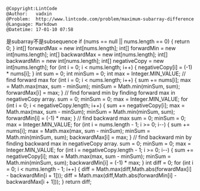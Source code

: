 ```
@Copyright:LintCode
@Author:   vadxin
@Problem:  http://www.lintcode.com/problem/maximum-subarray-difference
@Language: Markdown
@Datetime: 17-01-10 07:58
```

是subarray不是subsequence
if (nums == null || nums.length == 0) {
            return 0;
        }
        int[] forwardMax = new int[nums.length];
        int[] forwardMin = new int[nums.length];
        int[] backwardMax = new int[nums.length];
        int[] backwardMin = new int[nums.length];
        int[] negativeCopy = new int[nums.length];
        for (int i = 0; i < nums.length; i++) {
            negativeCopy[i] = (-1) * nums[i];
        }
        int sum = 0;
        int minSum = 0;
        int max = Integer.MIN_VALUE;
        // find forward max
        for (int i = 0; i < nums.length; i++) {
            sum += nums[i];
            max = Math.max(max, sum - minSum);
            minSum = Math.min(minSum, sum);
            forwardMax[i] = max;
        }
        // find forward min by finding forward max in negativeCopy array.
        sum = 0;
        minSum = 0;
        max = Integer.MIN_VALUE;
        for (int i = 0; i < negativeCopy.length; i++) {
            sum += negativeCopy[i];
            max = Math.max(max, sum - minSum);
            minSum = Math.min(minSum, sum);
            forwardMin[i] = (-1) * max;
        }
        // find backward max
        sum = 0;
        minSum = 0;
        max = Integer.MIN_VALUE;
        for (int i = nums.length - 1; i >= 0; i--) {
            sum += nums[i];
            max = Math.max(max, sum - minSum);
            minSum = Math.min(minSum, sum);
            backwardMax[i] = max;
        }
        // find backward min by finding backward max in negativeCopy array.
        sum = 0;
        minSum = 0;
        max = Integer.MIN_VALUE;
        for (int i = negativeCopy.length - 1; i >= 0; i--) {
            sum += negativeCopy[i];
            max = Math.max(max, sum - minSum);
            minSum = Math.min(minSum, sum);
            backwardMin[i] = (-1) * max;
        }
        int diff = 0;
        for (int i = 0; i < nums.length - 1; i++) {
            diff = Math.max(diff,Math.abs(forwardMax[i] - backwardMin[i + 1]));
            diff = Math.max(diff,Math.abs(forwardMin[i] - backwardMax[i + 1]));
        }
        return diff;